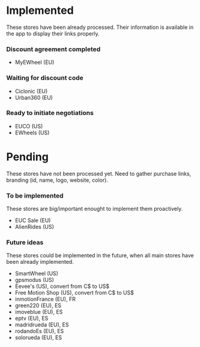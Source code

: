 # Implemented

These stores have been already processed. Their information is available in the app to display their links properly.

### Discount agreement completed

- MyEWheel (EU)

### Waiting for discount code
- Ciclonic (EU)
- Urban360 (EU)

### Ready to initiate negotiations
- EUCO (US)
- EWheels (US)

# Pending

These stores have not been processed yet. Need to gather purchase links, branding (id, name, logo, website, color).

### To be implemented

These stores are big/important enought to implement them proactively.

- EUC Sale (EU)
- AlienRides (US)

### Future ideas

These stores could be implemented in the future, when all main stores have been already implemented.

- SmartWheel (US)
- gpsmodus (US)
- Eevee's (US), convert from C$ to US$
- Free Motion Shop (US), convert from C$ to US$
- inmotionFrance (EU), FR
- green220 (EU), ES
- imoveblue (EU), ES
- eptv (EU), ES
- madridrueda (EU), ES
- rodandoEs (EU), ES
- solorueda (EU), ES
